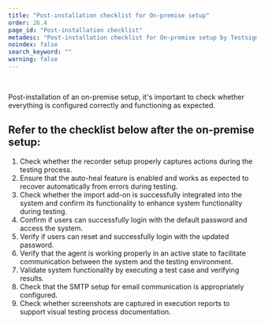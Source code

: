 ```yaml
---
title: "Post-installation checklist for On-premise setup"
order: 26.4
page_id: "Post-installation checklist"
metadesc: "Post-installation checklist for On-premise setup by Testsigma | Refer and verify this checklist after On-premise setup is done by Testsigma"
noindex: false
search_keyword: ""
warning: false
---
```

<br>

Post-installation of an on-premise setup, it's important to check whether everything is configured correctly and functioning as expected. 

## **Refer to the checklist below after the on-premise setup:**
1. Check whether the recorder setup properly captures actions during the testing process.
2. Ensure that the auto-heal feature is enabled and works as expected to recover automatically from errors during testing.
3. Check whether the import add-on is successfully integrated into the system and confirm its functionality to enhance system functionality during testing.
4. Confirm if users can successfully login with the default password and access the system. 
5. Verify if users can reset and successfully login with the updated password.
6. Verify that the agent is working properly in an active state to facilitate communication between the system and the testing environment.
7. Validate system functionality by executing a test case and verifying results.
8. Check that the SMTP setup for email communication is appropriately configured.
9. Check whether screenshots are captured in execution reports to support visual testing process documentation.